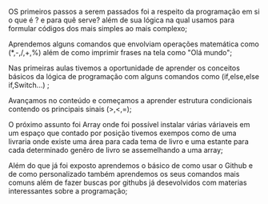 OS primeiros passos  a serem passados foi a respeito da programação em si o que é ?  e para quê serve? além de sua lógica na qual usamos para formular códigos dos mais simples ao mais complexo;

Aprendemos alguns comandos que envolviam operações matemática como (*,-,/,+,%) além de como imprimir frases na tela como "Olá mundo";

Nas primeiras aulas tivemos a oportunidade de aprender os conceitos básicos da lógica de programação com alguns comandos como (if,else,else if,Switch...) ;

Avançamos no conteúdo e começamos a aprender estrutura condicionais contendo os principais sinais (>,<,=);

O próximo assunto foi Array onde foi possível instalar várias váriaveis em um espaço que contado por posição  tivemos exempos como de uma livraria onde existe uma área para cada tema de livro e uma estante para cada determinado genêro de livro se assemelhando a uma array;

Além do que já foi exposto aprendemos o básico de como  usar o Github e de  como personalizado também aprendemos os seus comandos mais comuns além de fazer buscas por githubs já desevolvidos com materias interessantes sobre a programação;
